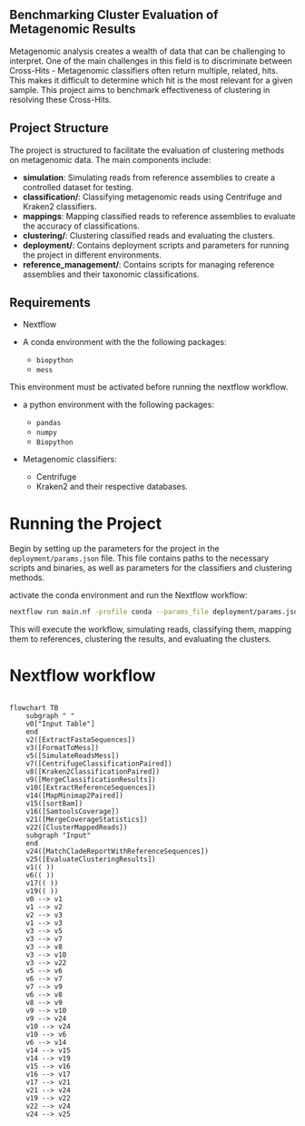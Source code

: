## Benchmarking Cluster Evaluation of Metagenomic Results

Metagenomic analysis creates a wealth of data that can be challenging to interpret. One of the main challenges in this field is to discriminate between Cross-Hits - Metagenomic classifiers often return multiple, related, hits. This makes it difficult to determine which hit is the most relevant for a given sample. This project aims to benchmark effectiveness of clustering in resolving these Cross-Hits.

## Project Structure

The project is structured to facilitate the evaluation of clustering methods on metagenomic data. The main components include:

- **simulation**: Simulating reads from reference assemblies to create a controlled dataset for testing.
- **classification/**: Classifying metagenomic reads using Centrifuge and Kraken2 classifiers.
- **mappings**: Mapping classified reads to reference assemblies to evaluate the accuracy of classifications.
- **clustering/**: Clustering classified reads and evaluating the clusters.
- **deployment/**: Contains deployment scripts and parameters for running the project in different environments.
- **reference_management/**: Contains scripts for managing reference assemblies and their taxonomic classifications.

## Requirements

- Nextflow

- A conda environment with the the following packages:
  - `biopython`
  - `mess`

This environment must be activated before running the nextflow workflow.

- a python environment with the following packages:

  - `pandas`
  - `numpy`
  - `Biopython`

- Metagenomic classifiers:
  - Centrifuge
  - Kraken2
    and their respective databases.

# Running the Project

Begin by setting up the parameters for the project in the `deployment/params.json` file. This file contains paths to the necessary scripts and binaries, as well as parameters for the classifiers and clustering methods.

activate the conda environment and run the Nextflow workflow:

```bash
nextflow run main.nf -profile conda --params_file deployment/params.json
```

This will execute the workflow, simulating reads, classifying them, mapping them to references, clustering the results, and evaluating the clusters.

# Nextflow workflow

```mermaid

flowchart TB
    subgraph " "
    v0["Input Table"]
    end
    v2([ExtractFastaSequences])
    v3([FormatToMess])
    v5([SimulateReadsMess])
    v7([CentrifugeClassificationPaired])
    v8([Kraken2ClassificationPaired])
    v9([MergeClassificationResults])
    v10([ExtractReferenceSequences])
    v14([MapMinimap2Paired])
    v15([sortBam])
    v16([SamtoolsCoverage])
    v21([MergeCoverageStatistics])
    v22([ClusterMappedReads])
    subgraph "Input"
    end
    v24([MatchCladeReportWithReferenceSequences])
    v25([EvaluateClusteringResults])
    v1(( ))
    v6(( ))
    v17(( ))
    v19(( ))
    v0 --> v1
    v1 --> v2
    v2 --> v3
    v1 --> v3
    v3 --> v5
    v3 --> v7
    v3 --> v8
    v3 --> v10
    v3 --> v22
    v5 --> v6
    v6 --> v7
    v7 --> v9
    v6 --> v8
    v8 --> v9
    v9 --> v10
    v9 --> v24
    v10 --> v24
    v10 --> v6
    v6 --> v14
    v14 --> v15
    v14 --> v19
    v15 --> v16
    v16 --> v17
    v17 --> v21
    v21 --> v24
    v19 --> v22
    v22 --> v24
    v24 --> v25
```

